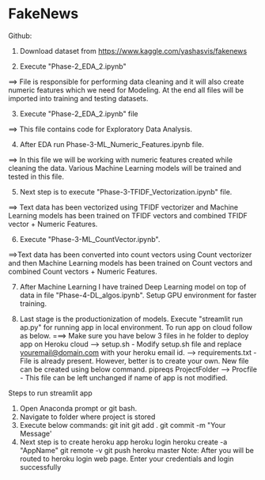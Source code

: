 # FakeNews

Github:

1. Download dataset from https://www.kaggle.com/yashasvis/fakenews

2. Execute "Phase-2_EDA_2.ipynb" 

==> File is responsible for performing data cleaning and it will also create numeric features which we need for Modeling. At the end all files will be imported into training and testing datasets.

3. Execute "Phase-2_EDA_2.ipynb" file

==> This file contains code for Exploratory Data Analysis.

4. After EDA run Phase-3-ML_Numeric_Features.ipynb file.

==> In this file we will be working with numeric features created while cleaning the data.
Various Machine Learning models will be trained and tested in this file.

5. Next step is to execute "Phase-3-TFIDF_Vectorization.ipynb" file.

==> Text data has been vectorized using TFIDF vectorizer and Machine Learning models has been trained on TFIDF vectors and combined TFIDF vector + Numeric Features.

6. Execute "Phase-3-ML_CountVector.ipynb".

==>Text data has been converted into count vectors using Count vectorizer and then Machine Learning models has been trained on Count vectors and combined Count vectors + Numeric Features.

7. After Machine Learning I have trained Deep Learning model on top of data in file "Phase-4-DL_algos.ipynb". Setup GPU environment for faster training.

8. Last stage is the productionization of models. Execute "streamlit run ap.py" for running app in local environment. To run app on cloud follow as below.
===> Make sure you have below 3 files in he folder to deploy app on Heroku cloud
--> setup.sh - Modify setup.sh file and replace youremail@domain.com with your heroku email id.
--> requirements.txt - File is already present. However, better is to create your own.  New file can be created using below command.
						pipreqs ProjectFolder
--> Procfile - This file can be left unchanged if name of app is not modified.


Steps to run streamlit app
1. Open Anaconda prompt or git bash.
2. Navigate to folder where project is stored
3. Execute below commands:
		git init
		git add .
		git commit -m "Your Message'
3. Next step is to create heroku app
		heroku login
		heroku create -a "AppName"
		git remote -v
		git push heroku master
	Note: After you will be routed to heroku login web page. Enter your credentials and login successfully

